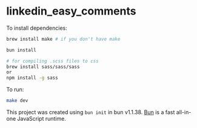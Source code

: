 # linkedin_easy_comments

To install dependencies:

```bash
brew install make # if you don't have make

bun install

# for compiling .scss files to css
brew install sass/sass/sass
or
npm install -g sass

```

To run:

```bash
make dev
```

This project was created using `bun init` in bun v1.1.38. [Bun](https://bun.sh) is a fast all-in-one JavaScript runtime.
